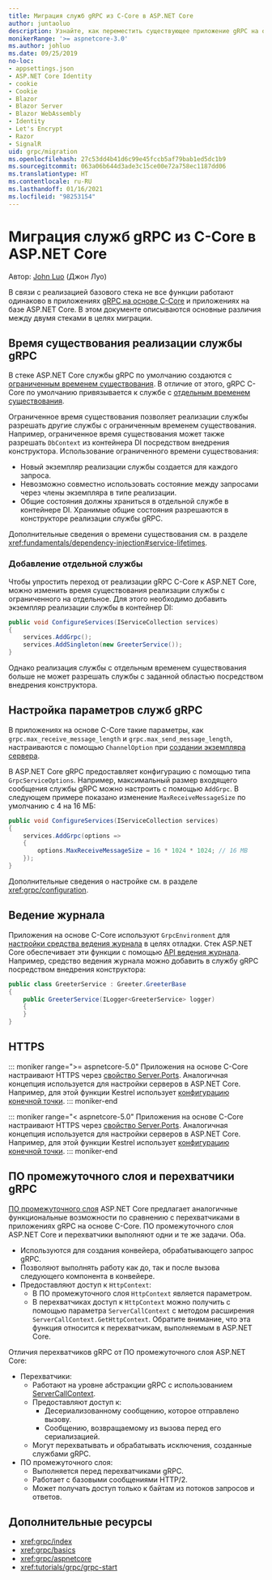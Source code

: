 ```yaml
---
title: Миграция служб gRPC из C-Core в ASP.NET Core
author: juntaoluo
description: Узнайте, как переместить существующее приложение gRPC на основе C-Core для выполнения поверх стека ASP.NET Core.
monikerRange: '>= aspnetcore-3.0'
ms.author: johluo
ms.date: 09/25/2019
no-loc:
- appsettings.json
- ASP.NET Core Identity
- cookie
- Cookie
- Blazor
- Blazor Server
- Blazor WebAssembly
- Identity
- Let's Encrypt
- Razor
- SignalR
uid: grpc/migration
ms.openlocfilehash: 27c53dd4b41d6c99e45fccb5af79bab1ed5dc1b9
ms.sourcegitcommit: 063a06b644d3ade3c15ce00e72a758ec1187dd06
ms.translationtype: HT
ms.contentlocale: ru-RU
ms.lasthandoff: 01/16/2021
ms.locfileid: "98253154"
---
```

# <a name="migrating-grpc-services-from-c-core-to-aspnet-core"></a>Миграция служб gRPC из C-Core в ASP.NET Core

Автор: [John Luo](https://github.com/juntaoluo) (Джон Луо)

В связи с реализацией базового стека не все функции работают одинаково в приложениях [gRPC на основе C-Core](https://grpc.io/blog/grpc-stacks) и приложениях на базе ASP.NET Core. В этом документе описываются основные различия между двумя стеками в целях миграции.

## <a name="grpc-service-implementation-lifetime"></a>Время существования реализации службы gRPC

В стеке ASP.NET Core службы gRPC по умолчанию создаются с [ограниченным временем существования](xref:fundamentals/dependency-injection#service-lifetimes). В отличие от этого, gRPC C-Core по умолчанию привязывается к службе с [отдельным временем существования](xref:fundamentals/dependency-injection#service-lifetimes).

Ограниченное время существования позволяет реализации службы разрешать другие службы с ограниченным временем существования. Например, ограниченное время существования может также разрешать `DbContext` из контейнера DI посредством внедрения конструктора. Использование ограниченного времени существования:

* Новый экземпляр реализации службы создается для каждого запроса.
* Невозможно совместно использовать состояние между запросами через члены экземпляра в типе реализации.
* Общие состояния должны храниться в отдельной службе в контейнере DI. Хранимые общие состояния разрешаются в конструкторе реализации службы gRPC.

Дополнительные сведения о времени существования см. в разделе <xref:fundamentals/dependency-injection#service-lifetimes>.

### <a name="add-a-singleton-service"></a>Добавление отдельной службы

Чтобы упростить переход от реализации gRPC C-Core к ASP.NET Core, можно изменить время существования реализации службы с ограниченного на отдельное. Для этого необходимо добавить экземпляр реализации службы в контейнер DI:

```csharp
public void ConfigureServices(IServiceCollection services)
{
    services.AddGrpc();
    services.AddSingleton(new GreeterService());
}
```

Однако реализация службы с отдельным временем существования больше не может разрешать службы с заданной областью посредством внедрения конструктора.

## <a name="configure-grpc-services-options"></a>Настройка параметров служб gRPC

В приложениях на основе C-Core такие параметры, как `grpc.max_receive_message_length` и `grpc.max_send_message_length`, настраиваются с помощью `ChannelOption` при [создании экземпляра сервера](https://grpc.io/grpc/csharp/api/Grpc.Core.Server.html#Grpc_Core_Server__ctor_System_Collections_Generic_IEnumerable_Grpc_Core_ChannelOption__).

В ASP.NET Core gRPC предоставляет конфигурацию с помощью типа `GrpcServiceOptions`. Например, максимальный размер входящего сообщения службы gRPC можно настроить с помощью `AddGrpc`. В следующем примере показано изменение `MaxReceiveMessageSize` по умолчанию с 4 на 16 МБ:

```csharp
public void ConfigureServices(IServiceCollection services)
{
    services.AddGrpc(options =>
    {
        options.MaxReceiveMessageSize = 16 * 1024 * 1024; // 16 MB
    });
}
```

Дополнительные сведения о настройке см. в разделе <xref:grpc/configuration>.

## <a name="logging"></a>Ведение журнала

Приложения на основе C-Core используют `GrpcEnvironment` для [настройки средства ведения журнала](https://grpc.io/grpc/csharp/api/Grpc.Core.GrpcEnvironment.html?q=size#Grpc_Core_GrpcEnvironment_SetLogger_Grpc_Core_Logging_ILogger_) в целях отладки. Стек ASP.NET Core обеспечивает эти функции с помощью [API ведения журнала](xref:fundamentals/logging/index). Например, средство ведения журнала можно добавить в службу gRPC посредством внедрения конструктора:

```csharp
public class GreeterService : Greeter.GreeterBase
{
    public GreeterService(ILogger<GreeterService> logger)
    {
    }
}
```

## <a name="https"></a>HTTPS

::: moniker range=">= aspnetcore-5.0"
Приложения на основе C-Core настраивают HTTPS через [свойство Server.Ports](https://grpc.io/grpc/csharp/api/Grpc.Core.Server.html#Grpc_Core_Server_Ports). Аналогичная концепция используется для настройки серверов в ASP.NET Core. Например, для этой функции Kestrel использует [конфигурацию конечной точки](xref:fundamentals/servers/kestrel/endpoints).
::: moniker-end

::: moniker range="< aspnetcore-5.0"
Приложения на основе C-Core настраивают HTTPS через [свойство Server.Ports](https://grpc.io/grpc/csharp/api/Grpc.Core.Server.html#Grpc_Core_Server_Ports). Аналогичная концепция используется для настройки серверов в ASP.NET Core. Например, для этой функции Kestrel использует [конфигурацию конечной точки](xref:fundamentals/servers/kestrel#endpoint-configuration).
::: moniker-end

## <a name="grpc-interceptors-vs-middleware"></a>ПО промежуточного слоя и перехватчики gRPC

[ПО промежуточного слоя](xref:fundamentals/middleware/index) ASP.NET Core предлагает аналогичные функциональные возможности по сравнению с перехватчиками в приложениях gRPC на основе C-Core. ПО промежуточного слоя ASP.NET Core и перехватчики выполняют одни и те же задачи. Оба.

* Используются для создания конвейера, обрабатывающего запрос gRPC.
* Позволяют выполнять работу как до, так и после вызова следующего компонента в конвейере.
* Предоставляют доступ к `HttpContext`:
  * В ПО промежуточного слоя `HttpContext` является параметром.
  * В перехватчиках доступ к `HttpContext` можно получить с помощью параметра `ServerCallContext` с методом расширения `ServerCallContext.GetHttpContext`. Обратите внимание, что эта функция относится к перехватчикам, выполняемым в ASP.NET Core.

Отличия перехватчиков gRPC от ПО промежуточного слоя ASP.NET Core:

* Перехватчики:
  * Работают на уровне абстракции gRPC с использованием [ServerCallContext](https://grpc.io/grpc/csharp/api/Grpc.Core.ServerCallContext.html).
  * Предоставляют доступ к:
    * Десериализованному сообщению, которое отправлено вызову.
    * Сообщению, возвращаемому из вызова перед его сериализацией.
  * Могут перехватывать и обрабатывать исключения, созданные службами gRPC.
* ПО промежуточного слоя:
  * Выполняется перед перехватчиками gRPC.
  * Работает с базовыми сообщениями HTTP/2.
  * Может получать доступ только к байтам из потоков запросов и ответов.

## <a name="additional-resources"></a>Дополнительные ресурсы

* <xref:grpc/index>
* <xref:grpc/basics>
* <xref:grpc/aspnetcore>
* <xref:tutorials/grpc/grpc-start>
